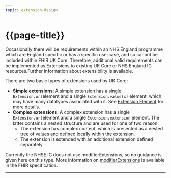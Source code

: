 ```yaml
---
topic: extension-design
---
```

# {{page-title}}

Occasionally there will be requirements within an NHS England programme which are England specific or has a specific use-case, and so cannot be included within FHIR UK Core. Therefore, additional valid requirements can be implemented as Extensions to existing UK Core or NHS England IG resources.Further information about extensibility is available.

There are two basic types of extensions used by UK Core:

- **Simple extensions**: A simple extension has a single <code>Extension.url</code>element and a single <code>Extension.value\[x\]</code> element, which may have many datatypes associated with it. See <a href="https://www.hl7.org/fhir/r4/extensibility.html#Extension">Extension Element</a> for more details. 
- **Complex extensions**: A complex extension has a single <code>Extension.url</code>element and a single <code>Extension.extension</code> element. The latter contains a nested structure and are used for one of two reason:
  - The extension has complex content, which is presented as a nested tree of values and defined locally within the extension.
  - The extension is extended with an additional extension defined separately.

Currently the NHSE IG does not use modifierExtensions, so no guidance is given here on this type. 
More information on <a href="http://hl7.org/fhir/r4/extensibility.html#modifierExtension">modifierExtensions</a> is available in the FHIR specification.

---

